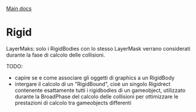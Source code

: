 [Main docs](../../..//README.md)

# Rigid
LayerMaks: solo i RigidBodies con lo stesso LayerMask verrano considerati durante la fase di calcolo delle collisioni.

TODO:
- capire se e come associare gli oggetti di graphics a un RigidBody
- intergare il calcolo di un "RigidBound", cioè un singolo Rigidrect contenente esattamente tutti i rigidbodies di un gameobject, utilizzato durante la BroadPhase del calcolo delle collisioni per ottimizzare le prestazioni di calcolo tra gameobjects differenti